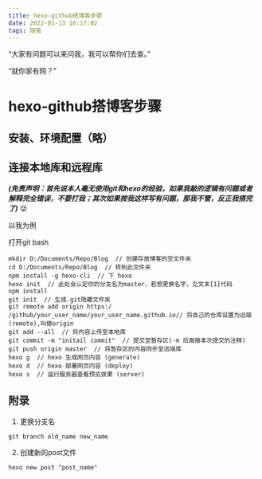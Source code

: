 ```yaml
---
title: hexo-github搭博客步骤
date: 2022-01-13 16:17:02
tags: 随笔
---
```


“大家有问题可以来问我，我可以帮你们去查。”

“就你家有网？”

<!--more-->


# hexo-github搭博客步骤
## 安装、环境配置（略）
## 连接本地库和远程库
_**(免责声明：首先说本人毫无使用git和hexo的经验，如果我敲的逻辑有问题或者解释完全错误，不要打我；其次如果按我这样写有问题，那我不管，反正我搭完了)**_
:stuck_out_tongue_winking_eye:

以我为例

打开git bash
```
mkdir D:/Documents/Repo/Blog  // 创建存放博客的空文件夹
cd D:/Documents/Repo/Blog  // 转到此文件夹
npm install -g hexo-cli  // 下 hexo
hexo init  // 此处会认定你的分支名为master，若想更换名字，见文末[1]代码
npm install
git init  // 生成.git隐藏文件夹
git remote add origin https:/ /github/your_user_name/your_user_name.github.io// 将自己的仓库设置为远端(remote),叫做origin
git add --all  // 将内容上传至本地库
git commit -m "initail commit"  // 提交至暂存区(-m 后面接本次提交的注释)
git push origin master  // 将暂存区的内容同步至远端库
hexo g  // hexo 生成网页内容 (generate)
hexo d  // hexo 部署网页内容 (deploy)
hexo s  // 运行服务器查看预览效果 (server)
```

## 附录
1. 更换分支名
```
git branch old_name new_name
```
2. 创建新的post文件
```
hexo new post "post_name"
```
